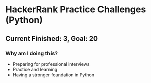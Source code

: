 # HackerRank Practice Challenges (Python)

## Current Finished: 3, Goal: 20

### Why am I doing this?
* Preparing for professional interviews
* Practice and learning
* Having a stronger foundation in Python

